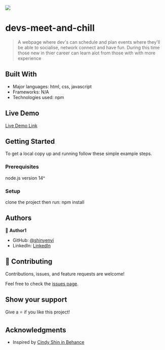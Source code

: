 
![](https://img.shields.io/badge/Microverse-blueviolet)

# devs-meet-and-chill

> A webpage where dev's can schedule and plan events where they'll be able to socialise, network 
connect and have fun. During this time those new in thier career can learn alot from those with 
with more experience


## Built With

- Major languages: html, css, javascript
- Frameworks: N/A
- Technologies used: npm

## Live Demo

[Live Demo Link]( https://shinyenyi.github.io/devs-meet-and-chill/)


## Getting Started


To get a local copy up and running follow these simple example steps.

### Prerequisites
node.js version 14^

### Setup
clone the project then run: npm install



## Authors

👤 **Author1**

- GitHub: [@shinyenyi](https://github.com/shinyenyi)
- LinkedIn: [LinkedIn](https://www.linkedin.com/in/miguel-shinyenyi/)

## 🤝 Contributing

Contributions, issues, and feature requests are welcome!

Feel free to check the [issues page](../../issues/).

## Show your support

Give a ⭐️ if you like this project!

## Acknowledgments

- Inspired by [Cindy Shin in Behance](https://www.behance.net/gallery/29845175/CC-Global-Summit-2015)